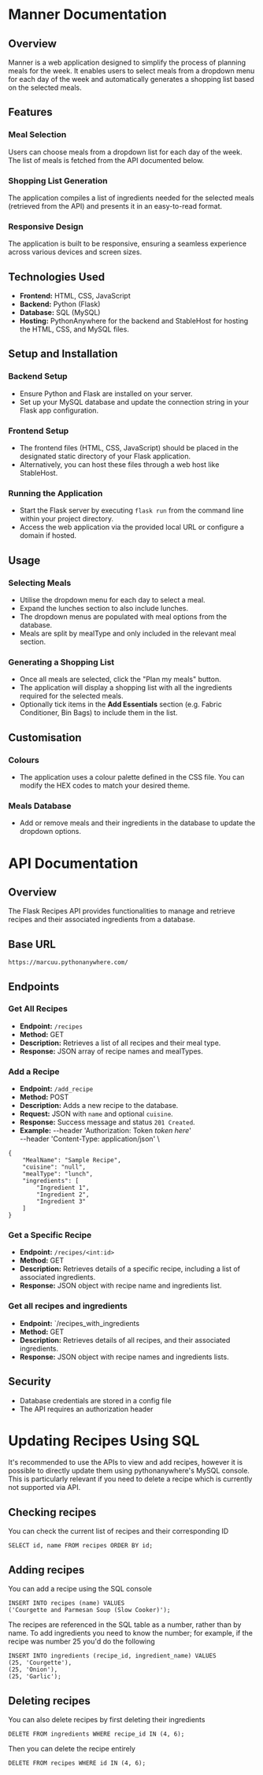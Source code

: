# Manner Documentation

## Overview

Manner is a web application designed to simplify the process of planning meals for the week. It enables users to select meals from a dropdown menu for each day of the week and automatically generates a shopping list based on the selected meals. 

## Features

### Meal Selection

Users can choose meals from a dropdown list for each day of the week. The list of meals is fetched from the API documented below.

### Shopping List Generation

The application compiles a list of ingredients needed for the selected meals (retrieved from the API) and presents it in an easy-to-read format.

### Responsive Design

The application is built to be responsive, ensuring a seamless experience across various devices and screen sizes.

## Technologies Used

- **Frontend:** HTML, CSS, JavaScript
- **Backend:** Python (Flask)
- **Database:** SQL (MySQL)
- **Hosting:** PythonAnywhere for the backend and StableHost for hosting the HTML, CSS, and MySQL files.

## Setup and Installation

### Backend Setup

- Ensure Python and Flask are installed on your server.
- Set up your MySQL database and update the connection string in your Flask app configuration.

### Frontend Setup

- The frontend files (HTML, CSS, JavaScript) should be placed in the designated static directory of your Flask application.
- Alternatively, you can host these files through a web host like StableHost.

### Running the Application

- Start the Flask server by executing `flask run` from the command line within your project directory.
- Access the web application via the provided local URL or configure a domain if hosted.

## Usage

### Selecting Meals

- Utilise the dropdown menu for each day to select a meal.
- Expand the lunches section to also include lunches.
- The dropdown menus are populated with meal options from the database.
- Meals are split by mealType and only included in the relevant meal section.

### Generating a Shopping List

- Once all meals are selected, click the "Plan my meals" button.
- The application will display a shopping list with all the ingredients required for the selected meals.
- Optionally tick items in the **Add Essentials** section (e.g. Fabric Conditioner, Bin Bags) to include them in the list.

## Customisation

### Colours

- The application uses a colour palette defined in the CSS file. You can modify the HEX codes to match your desired theme.

### Meals Database

- Add or remove meals and their ingredients in the database to update the dropdown options.

# API Documentation

## Overview

The Flask Recipes API provides functionalities to manage and retrieve recipes and their associated ingredients from a database.

## Base URL

`https://marcuu.pythonanywhere.com/`

## Endpoints

### Get All Recipes

- **Endpoint:** `/recipes`
- **Method:** GET
- **Description:** Retrieves a list of all recipes and their meal type.
- **Response:** JSON array of recipe names and mealTypes.

### Add a Recipe

- **Endpoint:** `/add_recipe`
- **Method:** POST
- **Description:** Adds a new recipe to the database.
- **Request:** JSON with `name` and optional `cuisine`.
- **Response:** Success message and status `201 Created`.
- **Example:**
--header 'Authorization: Token _token here_' \
--header 'Content-Type: application/json' \
```
{
    "MealName": "Sample Recipe",
    "cuisine": "null",
    "mealType": "lunch",
    "ingredients": [
        "Ingredient 1",
        "Ingredient 2",
        "Ingredient 3"
    ]
}
```


### Get a Specific Recipe

- **Endpoint:** `/recipes/<int:id>`
- **Method:** GET
- **Description:** Retrieves details of a specific recipe, including a list of associated ingredients.
- **Response:** JSON object with recipe name and ingredients list.


### Get all recipes and ingredients

- **Endpoint:** `/recipes_with_ingredients
- **Method:** GET
- **Description:** Retrieves details of all recipes, and their associated ingredients.
- **Response:** JSON object with recipe names and ingredients lists.
  
## Security

- Database credentials are stored in a config file
- The API requires an authorization header

# Updating Recipes Using SQL

It's recommended to use the APIs to view and add recipes, however it is possible to directly update them using pythonanywhere's MySQL console. This is particularly relevant if you need to delete a recipe which is currently not supported via API. 

## Checking recipes

You can check the current list of recipes and their corresponding ID 
```
SELECT id, name FROM recipes ORDER BY id;
```

## Adding recipes

You can add a recipe using the SQL console

```
INSERT INTO recipes (name) VALUES 
('Courgette and Parmesan Soup (Slow Cooker)');
```

The recipes are referenced in the SQL table as a number, rather than by name. To add ingredients you need to know the number; for example, if the recipe was number 25 you'd do the following

``` 
INSERT INTO ingredients (recipe_id, ingredient_name) VALUES 
(25, 'Courgette'),
(25, 'Onion'),
(25, 'Garlic');
```

## Deleting recipes

You can also delete recipes by first deleting their ingredients 

```
DELETE FROM ingredients WHERE recipe_id IN (4, 6);
```

Then you can delete the recipe entirely 

```
DELETE FROM recipes WHERE id IN (4, 6);
```
